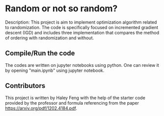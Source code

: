 # Random or not so random?
 
Description: This project is aim to implement optimization algorithm related to randomization. The code is specifically focused on incremented gradient descent (IGD) and includes three implementation that compares the method of ordering with randomization and without. 

## Compile/Run the code

The codes are written on jupyter notebooks using python. One can review it by opening "main.ipynb" using jupyter notebook.


## Contributors
This project is written by Haley Feng with the help of the starter code provided by the professor and formula referencing from the paper https://arxiv.org/pdf/1202.4184.pdf.


